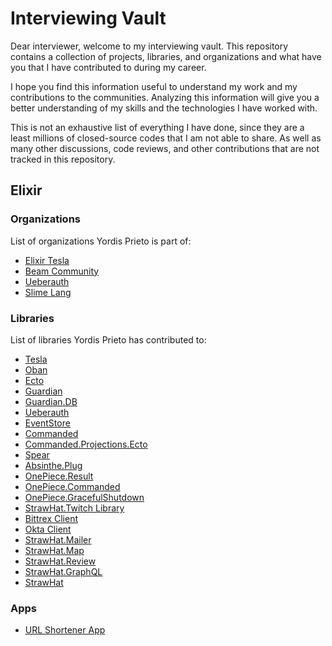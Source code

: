 # Interviewing Vault

Dear interviewer, welcome to my interviewing vault. This repository contains a
collection of projects, libraries, and organizations and what have you that I
have contributed to during my career.

I hope you find this information useful to understand my work and my
contributions to the communities. Analyzing this information will give you a
better understanding of my skills and the technologies I have worked with.

This is not an exhaustive list of everything I have done, since they are a
least millions of closed-source codes that I am not able to share. As well as
many other discussions, code reviews, and other contributions that are not
tracked in this repository.

## Elixir

### Organizations

List of organizations Yordis Prieto is part of:

- [Elixir Tesla](https://github.com/elixir-tesla)
- [Beam Community](https://github.com/beam-community)
- [Ueberauth](https://github.com/ueberauth)
- [Slime Lang](https://github.com/slime-lang)

### Libraries

List of libraries Yordis Prieto has contributed to:

- [Tesla](https://github.com/elixir-tesla/tesla)
- [Oban](https://github.com/sorentwo/oban)
- [Ecto](https://github.com/elixir-ecto/ecto)
- [Guardian](https://github.com/ueberauth/guardian)
- [Guardian.DB](https://github.com/ueberauth/guardian_db)
- [Ueberauth](https://github.com/ueberauth/ueberauth)
- [EventStore](https://github.com/commanded/eventstore)
- [Commanded](https://github.com/commanded/commanded)
- [Commanded.Projections.Ecto](https://github.com/commanded/commanded-ecto-projections)
- [Spear](https://github.com/NFIBrokerage/spear)
- [Absinthe.Plug](https://github.com/absinthe-graphql/absinthe_plug)
- [OnePiece.Result](https://github.com/straw-hat-team/beam-monorepo/tree/master/apps/one_piece_result)
- [OnePiece.Commanded](https://github.com/straw-hat-team/beam-monorepo/tree/master/apps/one_piece_commanded)
- [OnePiece.GracefulShutdown](https://github.com/straw-hat-team/beam-monorepo/tree/master/apps/one_piece_graceful_shutdown)
- [StrawHat.Twitch Library](https://github.com/straw-hat-labs/straw_hat_twitch)
- [Bittrex Client](https://github.com/straw-hat-labs/bittrex)
- [Okta Client](https://github.com/stueccles/okta-elixir)
- [StrawHat.Mailer](https://github.com/straw-hat-labs/straw_hat_mailer)
- [StrawHat.Map](https://github.com/straw-hat-labs/straw_hat_map)
- [StrawHat.Review](https://github.com/straw-hat-labs/straw_hat_review)
- [StrawHat.GraphQL](https://github.com/straw-hat-labs/straw_hat_graphql)
- [StrawHat](https://github.com/straw-hat-labs/straw_hat)

### Apps

- [URL Shortener App](./url-shortener/README.md)
